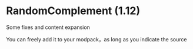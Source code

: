 # RandomComplement (1.12)

Some fixes and content expansion

You can freely add it to your modpack，as long as you indicate the source